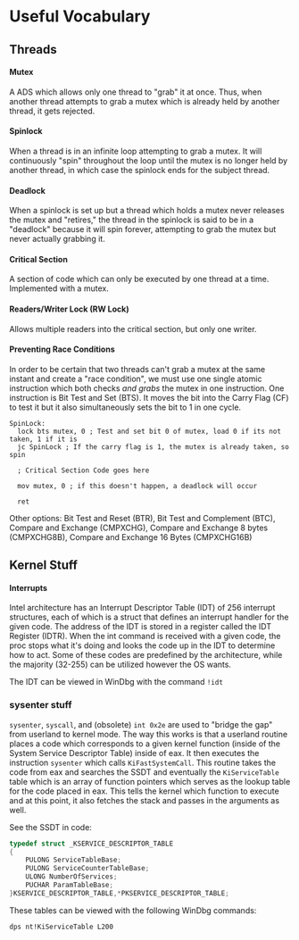 # Useful Vocabulary

## Threads

#### Mutex
A ADS which allows only one thread to "grab" it at once. Thus, when another thread attempts to grab a mutex which is already held by another thread, it gets rejected.

#### Spinlock
When a thread is in an infinite loop attempting to grab a mutex. It will continuously "spin" throughout the loop until the mutex is no longer held by another thread, in  which case the spinlock ends for the subject thread.

#### Deadlock
When a spinlock is set up but a thread which holds a mutex never releases the mutex and "retires," the thread in the spinlock is said to be in a "deadlock" because it will spin forever, attempting to grab the mutex but never actually grabbing it.

#### Critical Section
A section of code which can only be executed by one thread at a time. Implemented with a mutex.

#### Readers/Writer Lock (RW Lock)
Allows multiple readers into the critical section, but only one writer.

#### Preventing Race Conditions
In order to be certain that two threads can't grab a mutex at the same instant and create a "race condition", we must use one single atomic instruction which both checks *and grabs* the mutex in one instruction. One instruction is Bit Test and Set (BTS). It moves the bit into the Carry Flag (CF) to test it but it also simultaneously sets the bit to 1 in one cycle.
```assembly
SpinLock:
  lock bts mutex, 0 ; Test and set bit 0 of mutex, load 0 if its not taken, 1 if it is
  jc SpinLock ; If the carry flag is 1, the mutex is already taken, so spin
  
  ; Critical Section Code goes here
  
  mov mutex, 0 ; if this doesn't happen, a deadlock will occur
  
  ret
```
Other options: Bit Test and Reset (BTR), Bit Test and Complement (BTC), Compare and Exchange (CMPXCHG),  Compare and Exchange 8 bytes (CMPXCHG8B), Compare and Exchange 16 Bytes (CMPXCHG16B) 

## Kernel Stuff
#### Interrupts
Intel architecture has an Interrupt Descriptor Table (IDT) of 256 interrupt structures, each of which is a struct that defines an interrupt handler for the given code. The address of the IDT is stored in a register called the IDT Register (IDTR). When the int command is received with a given code, the proc stops what it's doing and looks the code up in the IDT to determine how to act. Some of these codes are predefined by the architecture, while the majority (32-255) can be utilized however the OS wants.

The IDT can be viewed in WinDbg with the command `!idt`


### sysenter stuff
`sysenter`, `syscall`, and (obsolete) `int 0x2e` are used to "bridge the gap" from userland to kernel mode. The way this works is that a userland routine places a code which corresponds to a given kernel function (inside of the System Service Descriptor Table) inside of eax. It then executes the instruction `sysenter` which calls `KiFastSystemCall`. This routine takes the code from eax and searches the SSDT and eventually the `KiServiceTable` table which is an array of function pointers which serves as the lookup table for the code placed in eax. This tells the kernel which function to execute and at this point, it also fetches the stack and passes in the arguments as well.

See the SSDT in code:
```C
typedef struct _KSERVICE_DESCRIPTOR_TABLE
{
    PULONG ServiceTableBase; 
    PULONG ServiceCounterTableBase; 
    ULONG NumberOfServices; 
    PUCHAR ParamTableBase; 
}KSERVICE_DESCRIPTOR_TABLE,*PKSERVICE_DESCRIPTOR_TABLE;
```
These tables can be viewed with the following WinDbg commands:

```
dps nt!KiServiceTable L200
```
